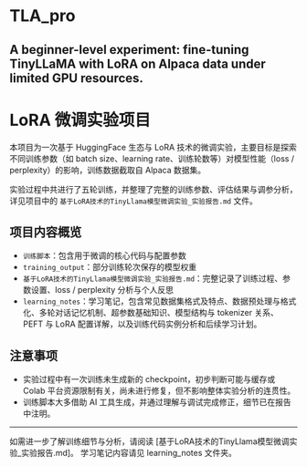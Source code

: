 # TLA_pro
A beginner-level experiment: fine-tuning TinyLLaMA with LoRA on Alpaca data under limited GPU resources.
---
# LoRA 微调实验项目

本项目为一次基于 HuggingFace 生态与 LoRA 技术的微调实验，主要目标是探索不同训练参数（如 batch size、learning rate、训练轮数等）对模型性能（loss / perplexity）的影响，训练数据截取自 Alpaca 数据集。

实验过程中共进行了五轮训练，并整理了完整的训练参数、评估结果与调参分析，详见项目中的 `基于LoRA技术的TinyLlama模型微调实验_实验报告.md` 文件。

## 项目内容概览

- `训练脚本`：包含用于微调的核心代码与配置参数  
- `training_output`：部分训练轮次保存的模型权重  
- `基于LoRA技术的TinyLlama模型微调实验_实验报告.md`：完整记录了训练过程、参数设置、loss / perplexity 分析与个人反思
- `learning_notes`：学习笔记，包含常见数据集格式及特点、数据预处理与格式化、多轮对话记忆机制、超参数基础知识、模型结构与 tokenizer 关系、PEFT 与 LoRA 配置详解，以及训练代码实例分析和后续学习计划。

## 注意事项

- 实验过程中有一次训练未生成新的 checkpoint，初步判断可能与缓存或 Colab 平台资源限制有关，尚未进行修复，但不影响整体实验分析的连贯性。
- 训练脚本大多借助 AI 工具生成，并通过理解与调试完成修正，细节已在报告中注明。

---

如需进一步了解训练细节与分析，请阅读 [基于LoRA技术的TinyLlama模型微调实验_实验报告.md]。
学习笔记内容请见 learning_notes 文件夹。

